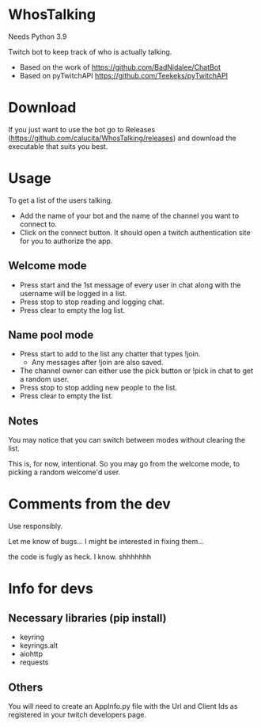# WhosTalking
Needs Python 3.9

Twitch bot to keep track of who is actually talking.

- Based on the work of https://github.com/BadNidalee/ChatBot
- Based on pyTwitchAPI https://github.com/Teekeks/pyTwitchAPI

# Download
If you just want to use the bot go to Releases (https://github.com/calucita/WhosTalking/releases) and download the executable that suits you best. 

# Usage
To get a list of the users talking. 
 
- Add the name of your bot and the name of the channel you want to connect to.
- Click on the connect button. It should open a twitch authentication site for you to authorize the app.

## Welcome mode
- Press start and the 1st message of every user in chat along with the username will be logged in a list.
- Press stop to stop reading and logging chat. 
- Press clear to empty the log list. 

## Name pool mode
- Press start to add to the list any chatter that types !join. 
	- Any messages after !join are also saved. 
- The channel owner can either use the pick button or !pick in chat to get a random user.
- Press stop to stop adding new people to the list. 
- Press clear to empty the list.

## Notes
You may notice that you can switch between modes without clearing the list. 

This is, for now, intentional. So you may go from the welcome mode, to picking a random welcome'd user.

# Comments from the dev
Use responsibly. 

Let me know of bugs... I might be interested in fixing them... 

the code is fugly as heck. I know. shhhhhhh

# Info for devs
## Necessary libraries (pip install)
- keyring
- keyrings.alt
- aiohttp
- requests

## Others
You will need to create an AppInfo.py file with the Url and Client Ids as registered in your twitch developers page. 
